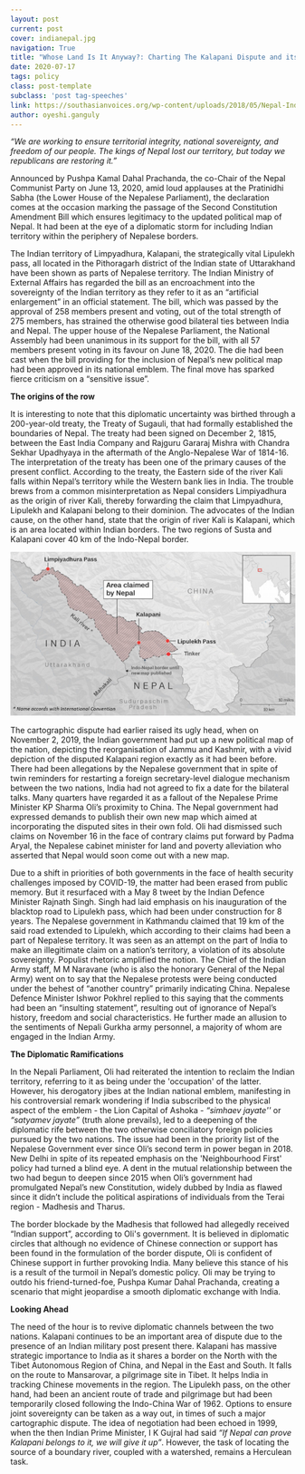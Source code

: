 ```yaml
---
layout: post
current: post
cover: indianepal.jpg
navigation: True
title: "Whose Land Is It Anyway?: Charting The Kalapani Dispute and its Implications on Indo-Nepal Relations"
date: 2020-07-17
tags: policy
class: post-template
subclass: 'post tag-speeches'
link: https://southasianvoices.org/wp-content/uploads/2018/05/Nepal-India-1600x900.jpg
author: oyeshi.ganguly
---
```

*“We are working to ensure territorial integrity, national sovereignty, and freedom of our people. The kings of Nepal lost our territory, but today we republicans are restoring it.”*

Announced by Pushpa Kamal Dahal Prachanda, the co-Chair of the Nepal Communist Party on June 13, 2020, amid loud applauses at the Pratinidhi Sabha (the Lower House of the Nepalese Parliament), the declaration comes at the occasion marking the passage of the Second Constitution Amendment Bill which ensures legitimacy to the updated political map of Nepal. It had been at the eye of a diplomatic storm for including Indian territory within the periphery of Nepalese borders.

The Indian territory of Limpyadhura, Kalapani, the strategically vital Lipulekh pass, all located in the Pithoragarh district of the Indian state of Uttarakhand have been shown as parts of Nepalese territory. The Indian Ministry of External Affairs has regarded the bill as an encroachment into the sovereignty of the Indian territory as they refer to it as an “artificial enlargement” in an official statement. The bill, which was passed by the approval of 258 members present and voting, out of the total strength of 275 members, has strained the otherwise good bilateral ties between India and Nepal. The upper house of the Nepalese Parliament, the National Assembly had been unanimous in its support for the bill, with all 57 members present voting in its favour on June 18, 2020. The die had been cast when the bill providing for the inclusion of Nepal’s new political map had been approved in its national emblem. The final move has sparked fierce criticism on a “sensitive issue”.

**The origins of the row**

It is interesting to note that this diplomatic uncertainty was birthed through a 200-year-old treaty, the Treaty of Sugauli, that had formally established the boundaries of Nepal. The treaty had been signed on December 2, 1815, between the East India Company and Rajguru Gararaj Mishra with Chandra Sekhar Upadhyaya in the aftermath of the Anglo-Nepalese War of 1814-16. The interpretation of the treaty has been one of the primary causes of the present conflict. According to the treaty, the Eastern side of the river Kali falls within Nepal’s territory while the Western bank lies in India. The trouble brews from a common misinterpretation as Nepal considers Limpiyadhura as the origin of river Kali, thereby forwarding the claim that Limpyadhura, Lipulekh and Kalapani belong to their dominion. The advocates of the Indian cause, on the other hand, state that the origin of river Kali is Kalapani, which is an area located within Indian borders. The two regions of Susta and Kalapani cover 40 km of the Indo-Nepal border.

[![](/assets/images/indianepalmap.jpg)](https://assets-api.kathmandupost.com/thumb.php?src=https://assets-cdn.kathmandupost.com/uploads/source/news/2020/opinion/Kali-map-for-Naresh.jpg&w=900&height=601)

The cartographic dispute had earlier raised its ugly head, when on November 2, 2019, the Indian government had put up a new political map of the nation, depicting the reorganisation of Jammu and Kashmir, with a vivid depiction of the disputed Kalapani region exactly as it had been before. There had been allegations by the Nepalese government that in spite of twin reminders for restarting a foreign secretary-level dialogue mechanism between the two nations, India had not agreed to fix a date for the bilateral talks. Many quarters have regarded it as a fallout of the Nepalese Prime Minister KP Sharma Oli’s proximity to China. The Nepal government had expressed demands to publish their own new map which aimed at incorporating the disputed sites in their own fold. Oli had dismissed such claims on November 16 in the face of contrary claims put forward by Padma Aryal, the Nepalese cabinet minister for land and poverty alleviation who asserted that Nepal would soon come out with a new map.

Due to a shift in priorities of both governments in the face of health security challenges imposed by COVID-19, the matter had been erased from public memory. But it resurfaced with a May 8 tweet by the Indian Defence Minister Rajnath Singh. Singh had laid emphasis on his inauguration of the blacktop road to Lipulekh pass, which had been under construction for 8 years. The Nepalese government in Kathmandu claimed that 19 km of the said road extended to Lipulekh, which according to their claims had been a part of Nepalese territory. It was seen as an attempt on the part of India to make an illegitimate claim on a nation’s territory, a violation of its absolute sovereignty. Populist rhetoric amplified the notion. The Chief of the Indian Army staff, M M Naravane (who is also the honorary General of the Nepal Army) went on to say that the Nepalese protests were being conducted under the behest of “another country” primarily indicating China. Nepalese Defence Minister Ishwor Pokhrel replied to this saying that the comments had been an “insulting statement”, resulting out of ignorance of Nepal’s history, freedom and social characteristics. He further made an allusion to the sentiments of Nepali Gurkha army personnel, a majority of whom are engaged in the Indian Army.

**The Diplomatic Ramifications**

In the Nepali Parliament, Oli had reiterated the intention to reclaim the Indian territory, referring to it as being under the 'occupation' of the latter. However, his derogatory jibes at the Indian national emblem, manifesting in his controversial remark wondering if India subscribed to the physical aspect of the emblem - the Lion Capital of Ashoka - *“simhaev jayate''* or *“satyamev jayate”* (truth alone prevails), led to a deepening of the diplomatic rife between the two otherwise conciliatory foreign policies pursued by the two nations. The issue had been in the priority list of the Nepalese Government ever since Oli’s second term in power began in 2018. New Delhi in spite of its repeated emphasis on the 'Neighbourhood First' policy had turned a blind eye. A dent in the mutual relationship between the two had begun to deepen since 2015 when Oli’s government had promulgated Nepal’s new Constitution, widely dubbed by India as flawed since it didn’t include the political aspirations of individuals from the Terai region - Madhesis and Tharus.

The border blockade by the Madhesis that followed had allegedly received “Indian support”, according to Oli's government. It is believed in diplomatic circles that although no evidence of Chinese connection or support has been found in the formulation of the border dispute, Oli is confident of Chinese support in further provoking India. Many believe this stance of his is a result of the turmoil in Nepal’s domestic policy. Oli may be trying to outdo his friend-turned-foe, Pushpa Kumar Dahal Prachanda, creating a scenario that might jeopardise a smooth diplomatic exchange with India.

**Looking Ahead**

The need of the hour is to revive diplomatic channels between the two nations. Kalapani continues to be an important area of dispute due to the presence of an Indian military post present there. Kalapani has massive strategic importance to India as it shares a border on the North with the Tibet Autonomous Region of China, and Nepal in the East and South. It falls on the route to Mansarovar, a pilgrimage site in Tibet. It helps India in tracking Chinese movements in the region. The Lipulekh pass, on the other hand, had been an ancient route of trade and pilgrimage but had been temporarily closed following the Indo-China War of 1962. Options to ensure joint sovereignty can be taken as a way out, in times of such a major cartographic dispute. The idea of negotiation had been echoed in 1999, when the then Indian Prime Minister, I K Gujral had said *“If Nepal can prove Kalapani belongs to it, we will give it up”*. However, the task of locating the source of a boundary river, coupled with a watershed, remains a Herculean task.

